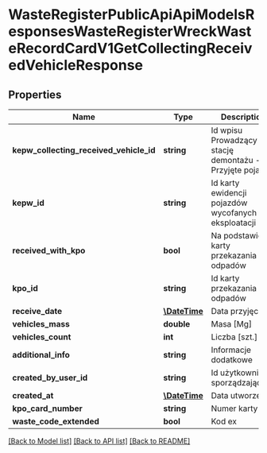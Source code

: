 # WasteRegisterPublicApiApiModelsResponsesWasteRegisterWreckWasteRecordCardV1GetCollectingReceivedVehicleResponse

## Properties
Name | Type | Description | Notes
------------ | ------------- | ------------- | -------------
**kepw_collecting_received_vehicle_id** | **string** | Id wpisu Prowadzący stację demontażu - Przyjęte pojazdy | [optional] 
**kepw_id** | **string** | Id karty ewidencji pojazdów wycofanych z eksploatacji | [optional] 
**received_with_kpo** | **bool** | Na podstawie karty przekazania odpadów | [optional] 
**kpo_id** | **string** | Id karty przekazania odpadów | [optional] 
**receive_date** | [**\DateTime**](\DateTime.md) | Data przyjęcia | [optional] 
**vehicles_mass** | **double** | Masa [Mg] | [optional] 
**vehicles_count** | **int** | Liczba [szt.] | [optional] 
**additional_info** | **string** | Informacje dodatkowe | [optional] 
**created_by_user_id** | **string** | Id użytkownika sporządzającego | [optional] 
**created_at** | [**\DateTime**](\DateTime.md) | Data utworzenia | [optional] 
**kpo_card_number** | **string** | Numer karty kpo | [optional] 
**waste_code_extended** | **bool** | Kod ex | [optional] 

[[Back to Model list]](../README.md#documentation-for-models) [[Back to API list]](../README.md#documentation-for-api-endpoints) [[Back to README]](../README.md)


